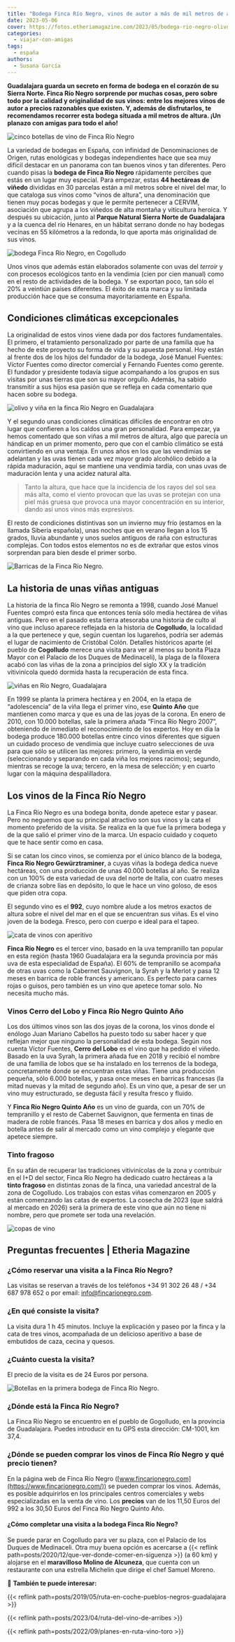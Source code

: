 ```yaml
---
title: "Bodega Finca Río Negro, vinos de autor a más de mil metros de altura"
date: 2023-05-06
cover: https://fotos.etheriamagazine.com/2023/05/bodega-rio-negro-olivo.jpg
categories: 
  - viajar-con-amigas
tags: 
  - españa
authors: 
  - Susana García
---
```


**Guadalajara guarda un secreto en forma de bodega en el corazón de su Sierra Norte. 
Finca Río Negro sorprende por muchas cosas, pero sobre todo por la calidad y 
originalidad de sus vinos: entre los mejores vinos de autor a precios razonables que 
existen. Y, además de disfrutarlos, te recomendamos recorrer esta bodega situada a mil 
metros de altura. ¡Un planazo con amigas para todo el año!** 

![cinco botellas de vino de Finca Río Negro](https://fotos.etheriamagazine.com/2023/05/finca-bodega-rio-negro-vinos.jpg "Vinos de la bodega Finca Río Negro. © Susana García")

La variedad de bodegas en España, con infinidad de Denominaciones de Origen, rutas 
enológicas y bodegas independientes hace que sea muy difícil destacar en un panorama con 
tan buenos vinos y tan diferentes. Pero cuando pisas la **bodega de Finca Río Negro** 
rápidamente percibes que estás en un lugar muy especial. Para empezar, estas **44 
hectáreas de viñedo** divididas en 30 parcelas están a mil metros sobre el nivel del 
mar, lo que cataloga sus vinos como “vinos de altura”, una denominación que tienen muy 
pocas bodegas y que le permite pertenecer a CERVIM, asociación que agrupa a los viñedos 
de alta montaña y viticultura heroica. Y después su ubicación, junto al **Parque Natural 
Sierra Norte de Guadalajara** y a la cuenca del río Henares, en un hábitat serrano donde 
no hay bodegas vecinas en 55 kilómetros a la redonda, lo que aporta más originalidad de 
sus vinos. 

![bodega Finca Río Negro, en Cogolludo](https://fotos.etheriamagazine.com/2023/05/bodegas-rio-negro-entrada.jpg "Entrada de la bodega de la Finca Río Negro. © Susana García")

Unos vinos que además están elaborados solamente con uvas del _terroir_ y con procesos 
ecológicos tanto en la vendimia (cien por cien manual) como en el resto de actividades 
de la bodega. Y se exportan poco, tan sólo el 20% a veintiún países diferentes. El éxito 
de esta marca y su limitada producción hace que se consuma mayoritariamente en España. 

## Condiciones climáticas excepcionales

La originalidad de estos vinos viene dada por dos factores fundamentales. El primero, el 
tratamiento personalizado por parte de una familia que ha hecho de este proyecto su 
forma de vida y su apuesta personal. Hoy están al frente dos de los hijos del fundador 
de la bodega, José Manuel Fuentes: Víctor Fuentes como director comercial y Fernando 
Fuentes como gerente. El fundador y presidente todavía sigue acompañando a los grupos en 
sus visitas por unas tierras que son su mayor orgullo. Además, ha sabido transmitir a 
sus hijos esa pasión que se refleja en cada comentario que hacen sobre su bodega. 

![olivo y viña en la finca Río Negro en Guadalajara](https://fotos.etheriamagazine.com/2023/05/bodega-rio-negro-olivo.jpg "Finca Río Negro. © SG")

Y el segundo unas condiciones climáticas difíciles de encontrar en otro lugar que 
confieren a los caldos una gran personalidad. Para empezar, ya hemos comentado que son 
viñas a mil metros de altura, algo que parecía un hándicap en un primer momento, pero 
que con el cambio climático se está convirtiendo en una ventaja. En unos años en los que 
las vendimias se adelantan y las uvas tienen cada vez mayor grado alcohólico debido a la 
rápida maduración, aquí se mantiene una vendimia tardía, con unas uvas de maduración 
lenta y una acidez natural alta. 

> Tanto la altura, que hace que la incidencia de los rayos del sol sea más alta, como el 
> viento provocan que las uvas se protejan con una piel más gruesa que provoca una mayor 
> concentración en su interior, dando así unos vinos más expresivos. 

El resto de condiciones distintivas son un invierno muy frío (estamos en la llamada 
Siberia española), unas noches que en verano llegan a los 15 grados, lluvia abundante y 
unos suelos antiguos de raña con estructuras complejas. Con todos estos elementos no es 
de extrañar que estos vinos sorprendan para bien desde el primer sorbo. 

![Barricas de la Finca Río Negro.](https://fotos.etheriamagazine.com/2023/05/bodegas-rio-negro-barricas.jpg "Barricas de la Finca Río Negro. © SG")

## La historia de unas viñas antiguas

La historia de la finca Río Negro se remonta a 1998, cuando José Manuel Fuentes compró 
esta finca que entonces tenía sólo media hectárea de viñas antiguas. Pero en el pasado 
esta tierra atesoraba una historia de culto al vino que incluso aparece reflejada en la 
historia de **Cogolludo**, la localidad a la que pertenece y que, según cuentan los 
lugareños, podría ser además el lugar de nacimiento de Cristóbal Colón. Detalles 
históricos aparte (el pueblo de **Cogolludo** merece una visita para ver al menos su 
bonita Plaza Mayor con el Palacio de los Duques de Medinaceli), la plaga de la filoxera 
acabó con las viñas de la zona a principios del siglo XX y la tradición vitivinícola 
quedó dormida hasta la recuperación de esta finca. 

![viñas en Río Negro, Guadalajara](https://fotos.etheriamagazine.com/2023/05/bodega-rio-negro-primeros-brotes.jpg "Primeros brotes en la finca Río Negro. © SG")

En 1999 se planta la primera hectárea y en 2004, en la etapa de “adolescencia” de la 
viña llega el primer vino, ese **Quinto Año** que mantienen como marca y que es una de 
las joyas de la corona. En enero de 2010, con 10.000 botellas, sale la primera añada 
“Finca Río Negro 2007”, obteniendo de inmediato el reconocimiento de los expertos. Hoy 
en día la bodega produce 180.000 botellas entre cinco vinos diferentes que siguen un 
cuidado proceso de vendimia que incluye cuatro selecciones de uva para que sólo se 
utilicen las mejores: primero, la vendimia en verde (seleccionando y separando en cada 
viña los mejores racimos); segundo, mientras se recoge la uva; tercero, en la mesa de 
selección; y en cuarto lugar con la máquina despalilladora. 

## Los vinos de la Finca Río Negro

La Finca Río Negro es una bodega bonita, donde apetece estar y pasear. Pero no neguemos 
que su principal atractivo son sus vinos y la cata el momento preferido de la visita. Se 
realiza en la que fue la primera bodega y de la que salió el primer vino de la marca. Un 
espacio cuidado y coqueto que te hace sentir como en casa. 

Si se catan los cinco vinos, se comienza por el único blanco de la bodega, **Finca Río 
Negro Gewürztraminer**, a cuyas viñas la bodega dedica nueve hectáreas, con una 
producción de unas 40.000 botellas al año. Se realiza con un 100% de esta variedad de 
uva del norte de Italia, con cuatro meses de crianza sobre lías en depósito, lo que le 
hace un vino goloso, de esos que piden otra copa. 

El segundo vino es el **992**, cuyo nombre alude a los metros exactos de altura sobre el 
nivel del mar en el que se encuentran sus viñas. Es el vino joven de la bodega. Fresco, 
pero con cuerpo e ideal para el tapeo. 

![cata de vinos con aperitivo](https://fotos.etheriamagazine.com/2023/05/finca-rio-negro-cata-vinos.jpg "Cata de vinos de Finca Río Negro en la primera bodega. © SG")

**Finca Río Negro** es el tercer vino, basado en la uva tempranillo tan popular en esta 
región (hasta 1960 Guadalajara era la segunda provincia por más uva de esta especialidad 
de España). El 60% de tempranillo se acompaña de otras uvas como la Cabernet Sauvignon, 
la Syrah y la Merlot y pasa 12 meses en barrica de roble francés y americano. Es 
perfecto para carnes rojas o guisos, pero también es un vino que apetece tomar solo. No 
necesita mucho más. 

### Vinos Cerro del Lobo y Finca Río Negro Quinto Año

Los dos últimos vinos son las dos joyas de la corona, los vinos donde el enólogo Juan 
Mariano Cabellos ha puesto todo su saber hacer y que reflejan mejor que ninguno la 
personalidad de esta bodega. Según nos cuenta Víctor Fuentes, **Cerro del Lobo** es el 
vino que ha pedido el viñedo. Basado en la uva Syrah, la primera añada fue en 2018 y 
recibió el nombre de una familia de lobos que se ha instalado en los terrenos de la 
bodega, concretamente donde se encuentran estas viñas. Tiene una producción pequeña, 
sólo 6.000 botellas, y pasa once meses en barricas francesas (la mitad nuevas y la mitad 
de segundo año). Es un vino que, a pesar de ser un vino muy estructurado, se degusta 
fácil y resulta fresco y fluido. 

Y **Finca Río Negro Quinto Año** es un vino de guarda, con un 70% de tempranillo y el 
resto de Cabernet Sauvignon, que fermenta en tinas de madera de roble francés. Pasa 18 
meses en barrica y dos años y medio en botella antes de salir al mercado como un vino 
complejo y elegante que apetece siempre. 

### Tinto fragoso

En su afán de recuperar las tradiciones vitivinícolas de la zona y contribuir en el I+D 
del sector, Finca Río Negro ha dedicado cuatro hectáreas a la **tinto fragoso** en 
distintas zonas de la finca, una variedad ancestral de la zona de Cogolludo. Los 
trabajos con estas viñas comenzaron en 2005 y están comenzando las catas de expertos. La 
cosecha de 2023 (que saldrá al mercado en 2026) será la primera de este vino que aún no 
tiene ni nombre, pero que promete ser toda una revelación. 

![copas de vino](https://fotos.etheriamagazine.com/2023/05/bodega-rio-negro-cata-tinto-fragoso.jpg "Cata de tinto fragoso. © SG")

## Preguntas frecuentes | Etheria Magazine

### ¿Cómo reservar una visita a la Finca Río Negro?

Las visitas se reservan a través de los teléfonos +34 91 302 26 48 / +34 687 978 652 o 
por email: info@fincarionegro.com. 

### ¿En qué consiste la visita?

La visita dura 1 h 45 minutos. Incluye la explicación y paseo por la finca y la cata de 
tres vinos, acompañada de un delicioso aperitivo a base de embutidos de caza, cecina y 
quesos. 

### ¿Cuánto cuesta la visita?

El precio de la visita es de 24 Euros por persona. 

![Botellas en la primera bodega de Finca Río Negro.](https://fotos.etheriamagazine.com/2023/05/bodegas-rio-negro-botellas.jpg "Botellas en la primera bodega de Finca Río Negro. © Finca Río Negro")

### ¿Dónde está la Finca Río Negro?

La Finca Río Negro se encuentro en el pueblo de Gogolludo, en la provincia de 
Guadalajara. Puedes introducir en tu GPS esta dirección: CM-1001, km 37,4. 

### ¿Dónde se pueden comprar los vinos de Finca Río Negro y qué precio tienen?

En la página web de Finca Río Negro 
([www.fincarionegro.com](https://www.fincarionegro.com/)) se pueden comprar los vinos. 
Además, es posible adquirirlos en los principales centros comerciales y webs 
especializadas en la venta de vino. Los **precios** van de los 11,50 Euros del 992 a los 
30,50 Euros del Finca Río Negro Quinto Año. 

#### ¿Cómo completar una visita a la bodega Finca Río Negro?

Se puede parar en Cogolludo para ver su plaza, con el Palacio de los Duques de 
Medinaceli. Otra muy buena opción es acercarse a {{< reflink 
path=posts/2020/12/que-ver-donde-comer-en-siguenza >}} (a 60 km) y alojarse en el 
**maravilloso Molino de Alcuneza**, que cuenta con un restaurante con una estrella 
Michelin que dirige el chef Samuel Moreno. 

📌 **También te puede interesar:** 

{{< reflink path=posts/2019/05/ruta-en-coche-pueblos-negros-guadalajara >}} 

{{< reflink path=posts/2023/04/ruta-del-vino-de-arribes >}} 

{{< reflink path=posts/2022/09/planes-en-ruta-vino-toro >}}
